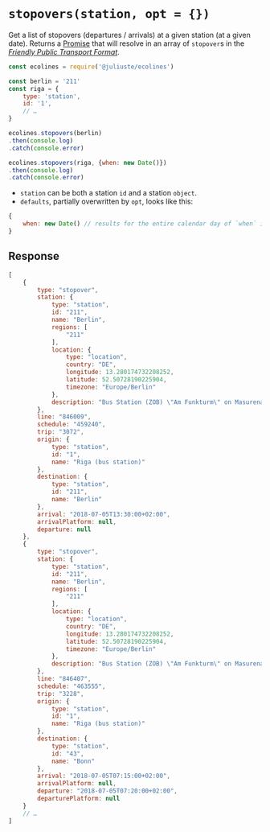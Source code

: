 # `stopovers(station, opt = {})`

Get a list of stopovers (departures / arrivals) at a given station (at a given date). Returns a [Promise](https://developer.mozilla.org/en-US/docs/Web/JavaScript/Reference/Global_Objects/promise) that will resolve in an array of `stopover`s in the [*Friendly Public Transport Format*](https://github.com/public-transport/friendly-public-transport-format).

```js
const ecolines = require('@juliuste/ecolines')

const berlin = '211'
const riga = {
    type: 'station',
    id: '1',
    // …
}

ecolines.stopovers(berlin)
.then(console.log)
.catch(console.error)

ecolines.stopovers(riga, {when: new Date()})
.then(console.log)
.catch(console.error)
```

- `station` can be both a station `id` and a station `object`.
- `defaults`, partially overwritten by `opt`, looks like this:

```js
{
    when: new Date() // results for the entire calendar day of `when` in the station's timezone will be returned
}
```

## Response

```js
[
    {
        type: "stopover",
        station: {
            type: "station",
            id: "211",
            name: "Berlin",
            regions: [
                "211"
            ],
            location: {
                type: "location",
                country: "DE",
                longitude: 13.280174732208252,
                latitude: 52.50728190225904,
                timezone: "Europe/Berlin"
            },
            description: "Bus Station (ZOB) \"Am Funkturm\" on Masurenallee"
        },
        line: "846009",
        schedule: "459240",
        trip: "3072",
        origin: {
            type: "station",
            id: "1",
            name: "Riga (bus station)"
        },
        destination: {
            type: "station",
            id: "211",
            name: "Berlin"
        },
        arrival: "2018-07-05T13:30:00+02:00",
        arrivalPlatform: null,
        departure: null
    },
    {
        type: "stopover",
        station: {
            type: "station",
            id: "211",
            name: "Berlin",
            regions: [
                "211"
            ],
            location: {
                type: "location",
                country: "DE",
                longitude: 13.280174732208252,
                latitude: 52.50728190225904,
                timezone: "Europe/Berlin"
            },
            description: "Bus Station (ZOB) \"Am Funkturm\" on Masurenallee"
        },
        line: "846407",
        schedule: "463555",
        trip: "3228",
        origin: {
            type: "station",
            id: "1",
            name: "Riga (bus station)"
        },
        destination: {
            type: "station",
            id: "43",
            name: "Bonn"
        },
        arrival: "2018-07-05T07:15:00+02:00",
        arrivalPlatform: null,
        departure: "2018-07-05T07:20:00+02:00",
        departurePlatform: null
    }
    // …
]
```
